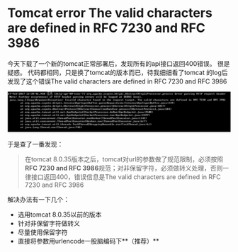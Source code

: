 # Tomcat error The valid characters are defined in RFC 7230 and RFC 3986

今天下载了一个新的tomcat正常部署后，发现所有的api接口返回400错误。
很是疑惑。
代码都相同，只是换了tomcat的版本而已，待我细细看了tomcat 的log后发现了这个错误The valid characters are defined in RFC 7230 and RFC 3986

![tomcat_error](photo\work\tomcat_error.png)

于是查了一番发现：
> 在tomcat 8.0.35版本之后，tomcat对url的参数做了规范限制，必须按照**RFC 7230 and RFC 3986**规范；对非保留字符，必须做转义处理，否则一律接口返回400，错误信息是The valid characters are defined in RFC 7230 and RFC 3986

解决办法有一下几个：
- 选用tomcat 8.0.35以前的版本
- 针对非保留字符做转义
- 尽量使用保留字符
- 直接将参数用urlencode一股脑编码下**（推荐）**



